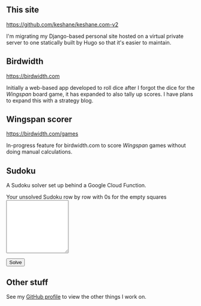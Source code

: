## This site

<https://github.com/keshane/keshane.com-v2>

I'm migrating my Django-based personal site hosted on a virtual private server to one statically built by Hugo so that
it's easier to maintain.

## Birdwidth

<https://birdwidth.com>

Initially a web-based app developed to roll dice after I forgot the dice for the _Wingspan_ board game, it has expanded
to also tally up scores. I have plans to expand this with a strategy blog.

## Wingspan scorer

<https://birdwidth.com/games>

In-progress feature for birdwidth.com to score _Wingspan_ games without doing manual calculations.

## Sudoku

A Sudoku solver set up behind a Google Cloud Function.

<form action="https://us-central1-axiomatic-treat-397505.cloudfunctions.net/sudoku" method="post" target="_blank">
<label>Your unsolved Sudoku row by row with 0s for the empty squares <br/>

<textarea type="text" name="sudoku_string" rows="9" cols="18"></textarea>

</label>

<button type="submit">Solve</button>
</form>

## Other stuff

See my [GitHub profile](https://github.com/keshane) to view the other things I work on.